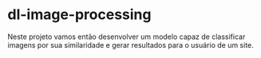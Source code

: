 # dl-image-processing
Neste projeto vamos então desenvolver um modelo capaz de classificar imagens por sua similaridade e gerar resultados para o usuário de um site.
